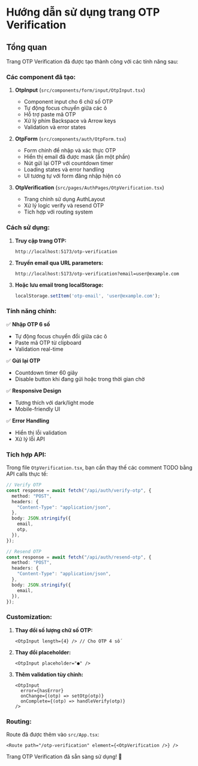 # Hướng dẫn sử dụng trang OTP Verification

## Tổng quan
Trang OTP Verification đã được tạo thành công với các tính năng sau:

### Các component đã tạo:

1. **OtpInput** (`src/components/form/input/OtpInput.tsx`)
   - Component input cho 6 chữ số OTP
   - Tự động focus chuyển giữa các ô
   - Hỗ trợ paste mã OTP
   - Xử lý phím Backspace và Arrow keys
   - Validation và error states

2. **OtpForm** (`src/components/auth/OtpForm.tsx`)
   - Form chính để nhập và xác thực OTP
   - Hiển thị email đã được mask (ẩn một phần)
   - Nút gửi lại OTP với countdown timer
   - Loading states và error handling
   - UI tương tự với form đăng nhập hiện có

3. **OtpVerification** (`src/pages/AuthPages/OtpVerification.tsx`)
   - Trang chính sử dụng AuthLayout
   - Xử lý logic verify và resend OTP
   - Tích hợp với routing system

### Cách sử dụng:

1. **Truy cập trang OTP:**
   ```
   http://localhost:5173/otp-verification
   ```

2. **Truyền email qua URL parameters:**
   ```
   http://localhost:5173/otp-verification?email=user@example.com
   ```

3. **Hoặc lưu email trong localStorage:**
   ```javascript
   localStorage.setItem('otp-email', 'user@example.com');
   ```

### Tính năng chính:

✅ **Nhập OTP 6 số**
- Tự động focus chuyển đổi giữa các ô
- Paste mã OTP từ clipboard
- Validation real-time

✅ **Gửi lại OTP**
- Countdown timer 60 giây
- Disable button khi đang gửi hoặc trong thời gian chờ

✅ **Responsive Design**
- Tương thích với dark/light mode
- Mobile-friendly UI

✅ **Error Handling**
- Hiển thị lỗi validation
- Xử lý lỗi API

### Tích hợp API:

Trong file `OtpVerification.tsx`, bạn cần thay thế các comment TODO bằng API calls thực tế:

```typescript
// Verify OTP
const response = await fetch("/api/auth/verify-otp", {
  method: "POST",
  headers: {
    "Content-Type": "application/json",
  },
  body: JSON.stringify({
    email,
    otp,
  }),
});

// Resend OTP
const response = await fetch("/api/auth/resend-otp", {
  method: "POST",
  headers: {
    "Content-Type": "application/json",
  },
  body: JSON.stringify({
    email,
  }),
});
```

### Customization:

1. **Thay đổi số lượng chữ số OTP:**
   ```tsx
   <OtpInput length={4} /> // Cho OTP 4 số
   ```

2. **Thay đổi placeholder:**
   ```tsx
   <OtpInput placeholder="●" />
   ```

3. **Thêm validation tùy chỉnh:**
   ```tsx
   <OtpInput 
     error={hasError}
     onChange={(otp) => setOtp(otp)}
     onComplete={(otp) => handleVerify(otp)}
   />
   ```

### Routing:
Route đã được thêm vào `src/App.tsx`:
```tsx
<Route path="/otp-verification" element={<OtpVerification />} />
```

Trang OTP Verification đã sẵn sàng sử dụng! 🎉